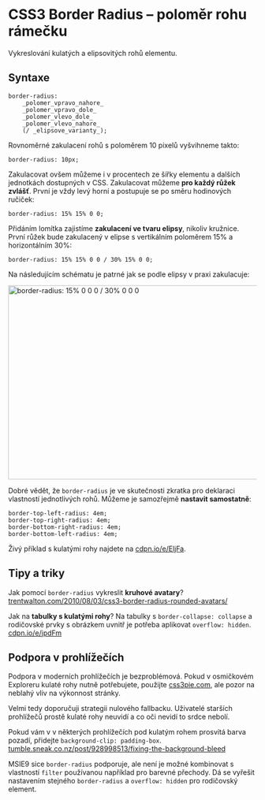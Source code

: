 CSS3 Border Radius – poloměr rohu rámečku
=========================================

Vykreslování kulatých a elipsovitých rohů elementu.

Syntaxe
-------

	border-radius:
		_polomer_vpravo_nahore_
		_polomer_vpravo_dole_
		_polomer_vlevo_dole_
		_polomer_vlevo_nahore_
		(/ _elipsove_varianty_);

Rovnoměrné zakulacení rohů s poloměrem 10 pixelů vyšvihneme takto:

	border-radius: 10px;

Zakulacovat ovšem můžeme i v procentech ze šířky elementu a dalších jednotkách dostupných v CSS. Zakulacovat můžeme **pro každý růžek zvlášť**. První je vždy levý horní a postupuje se po směru hodinových ručiček:

	border-radius: 15% 15% 0 0;

Přidáním lomítka zajistíme **zakulacení ve tvaru elipsy**, nikoliv kružnice. První růžek bude zakulacený v elipse s vertikálním poloměrem 15% a horizontálním 30%:

	border-radius: 15% 15% 0 0 / 30% 15% 0 0;

Na následujícím schématu je patrné jak se podle elipsy v praxi zakulacuje:

<img class="picture" src="content/schemes/CSS3-border-radius.svg" width="700" height="394" alt="border-radius: 15% 0 0 0 / 30% 0 0 0">

Dobré vědět, že `border-radius` je ve skutečnosti zkratka pro deklaraci vlastností jednotlivých rohů. Můžeme je samozřejmě **nastavit samostatně**:

	border-top-left-radius: 4em;
	border-top-right-radius: 4em;
	border-bottom-right-radius: 4em;
	border-bottom-left-radius: 4em;
	
Živý příklad s kulatými rohy najdete na [cdpn.io/e/EljFa](http://cdpn.io/e/EljFa).	

Tipy a triky
------------

Jak pomocí `border-radius` vykreslit **kruhové avatary**? [trentwalton.com/2010/08/03/css3-border-radius-rounded-avatars/](http://trentwalton.com/2010/08/03/css3-border-radius-rounded-avatars/)

Jak na **tabulky s kulatými rohy**? Na tabulky s `border-collapse: collapse` a rodičovské prvky s obrázkem uvnitř je potřeba aplikovat `overflow: hidden`. [cdpn.io/e/jpdFm](http://cdpn.io/e/jpdFm)


Podpora v prohlížečích
----------------------

Podpora v moderních prohlížečích je bezproblémová. Pokud v osmičkovém Exploreru kulaté rohy nutně potřebujete, použijte [css3pie.com](http://css3pie.com/), ale pozor na neblahý vliv na výkonnost stránky.

Velmi tedy doporučuji strategii nulového fallbacku. Uživatelé starších prohlížečů prostě kulaté rohy neuvidí a co oči nevidí to srdce nebolí.

Pokud vám v v některých prohlížečích pod kulatým rohem prosvítá barva pozadí, přidejte `background-clip: padding-box`. [tumble.sneak.co.nz/post/928998513/fixing-the-background-bleed](http://tumble.sneak.co.nz/post/928998513/fixing-the-background-bleed)

MSIE9 sice `border-radius` podporuje, ale není je možné kombinovat s vlastností `filter` používanou například pro barevné přechody. Dá se vyřešit nastavením stejného `border-radius` a `overflow: hidden` pro rodičovský element.
